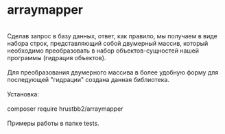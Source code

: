 # arraymapper
<br/>
Сделав запрос в базу данных, ответ, как правило, мы получаем в виде набора строк, представляющий собой двумерный массив, который необходимо преобразовать в набор объектов-сущностей нашей программы (гидрация объектов).
<br><br/>
Для преобразования двумерного массива в более удобную форму для последующей "гидрации" создана данная библиотека.
<br><br/>
Установка:<br><br/>
composer require hrustbb2/arraymapper
<br><br/>
Примеры работы в папке tests.